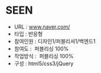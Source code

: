 # SEEN
- URL  : www.naver.com/
- 타입 : 반응형
- 참여인원 : 디자인1/퍼블리셔1/백엔드1
- 참여도 :  퍼블리싱 100%
- 작업방식 :  퍼블리싱 100%
- 구성 : html5/css3/jQuery
